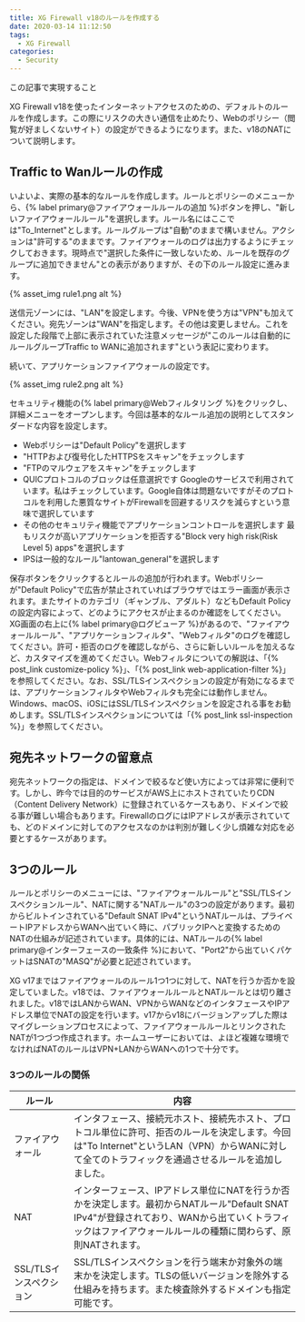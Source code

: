 ```yaml
---
title: XG Firewall v18のルールを作成する
date: 2020-03-14 11:12:50
tags:
  - XG Firewall
categories:
  - Security
---
```

<p class="onepoint">この記事で実現すること</p>
XG Firewall v18を使ったインターネットアクセスのための、デフォルトのルールを作成します。この際にリスクの大きい通信を止めたり、Webのポリシー（閲覧が好ましくないサイト）の設定ができるようになります。また、v18のNATについて説明します。
<!-- more -->

## Traffic to Wanルールの作成

いよいよ、実際の基本的なルールを作成します。ルールとポリシーのメニューから、{% label primary@ファイアウォールルールの追加 %}ボタンを押し、"新しいファイアウォールルール"を選択します。ルール名にはここでは"To_Internet"とします。ルールグループは"自動"のままで構いません。アクションは"許可する"のままです。ファイアウォールのログは出力するようにチェックしておきます。現時点で"選択した条件に一致しないため、ルールを既存のグループに追加できません"との表示がありますが、その下のルール設定に進みます。

{% asset_img rule1.png alt %}

 送信元ゾーンには、"LAN"を設定します。今後、VPNを使う方は"VPN"も加えてください。宛先ゾーンは"WAN"を指定します。その他は変更しません。これを設定した段階で上部に表示されていた注意メッセージが"このルールは自動的にルールグループTraffic to WANに追加されます"という表記に変わります。

 続いて、アプリケーションファイアウォールの設定です。

{% asset_img rule2.png alt %}

セキュリティ機能の{% label primary@Webフィルタリング %}をクリックし、詳細メニューをオープンします。今回は基本的なルール追加の説明としてスタンダードな内容を設定します。

- Webポリシーは"Default Policy"を選択します
- "HTTPおよび復号化したHTTPSをスキャン"をチェックします
- "FTPのマルウェアをスキャン"をチェックします
- QUICプロトコルのブロックは任意選択です
 Googleのサービスで利用されています。私はチェックしています。Google自体は問題ないですがそのプロトコルを利用した悪質なサイトがFirewallを回避するリスクを減らすという意味で選択しています
- その他のセキュリティ機能でアプリケーションコントロールを選択します
 最もリスクが高いアプリケーションを拒否する"Block very high risk(Risk Level 5) apps"を選択します
- IPSは一般的なルール"lantowan_general"を選択します

保存ボタンをクリックするとルールの追加が行われます。Webポリシーが"Default Policy"で広告が禁止されていればブラウザではエラー画面が表示されます。またサイトのカテゴリ（ギャンブル、アダルト）などもDefault Policyの設定内容によって、どのようにアクセスが止まるのか確認をしてください。XG画面の右上に{% label primary@ログビューア %}があるので、"ファイアウォールルール"、"アプリケーションフィルタ"、"Webフィルタ"のログを確認してください。許可・拒否のログを確認しながら、さらに新しいルールを加えるなど、カスタマイズを進めてください。Webフィルタについての解説は、「{% post_link customize-policy %}」、「{% post_link web-application-filter %}」を参照してください。なお、SSL/TLSインスペクションの設定が有効になるまでは、アプリケーションフィルタやWebフィルタも完全には動作しません。Windows、macOS、iOSにはSSL/TLSインスペクションを設定される事をお勧めします。SSL/TLSインスペクションについては「{% post_link ssl-inspection %}」を参照してください。

## 宛先ネットワークの留意点

宛先ネットワークの指定は、ドメインで絞るなど使い方によっては非常に便利です。しかし、昨今では目的のサービスがAWS上にホストされていたりCDN（Content Delivery Network）に登録されているケースもあり、ドメインで絞る事が難しい場合もあります。FirewallのログにはIPアドレスが表示されていても、どのドメインに対してのアクセスなのかは判別が難しく少し煩雑な対応を必要とするケースがあります。

## 3つのルール

ルールとポリシーのメニューには、"ファイアウォールルール"と"SSL/TLSインスペクションルール"、NATに関する"NATルール"の3つの設定があります。最初からビルトインされている"Default SNAT IPv4"というNATルールは、プライベートIPアドレスからWANへ出ていく時に、パブリックIPへと変換するためのNATの仕組みが記述されています。具体的には、NATルールの{% label primary@インターフェースの一致条件 %}において、"Port2"から出ていくパケットはSNATの"MASQ"が必要と記述されています。

XG v17まではファイアウォールのルール1つ1つに対して、NATを行うか否かを設定していました。v18では、ファイアウォールルールとNATルールとは切り離されました。v18ではLANからWAN、VPNからWANなどのインタフェースやIPアドレス単位でNATの設定を行います。v17からv18にバージョンアップした際はマイグレーションプロセスによって、ファイアウォールルールとリンクされたNATが1つづつ作成されます。ホームユーザーにおいては、よほど複雑な環境でなければNATのルールはVPN+LANからWANへの1つで十分です。

### 3つのルールの関係

| ルール                  | 内容                                                                                                                                                                                                        |
| ----------------------- | ----------------------------------------------------------------------------------------------------------------------------------------------------------------------------------------------------------- |
| ファイアウォール        | インタフェース、接続元ホスト、接続先ホスト、プロトコル単位に許可、拒否のルールを決定します。今回は"To Internet"というLAN（VPN）からWANに対して全てのトラフィックを通過させるルールを追加しました。          |
| NAT                     | インターフェース、IPアドレス単位にNATを行うか否かを決定します。最初からNATルール"Default SNAT IPv4"が登録されており、WANから出ていくトラフィックはファイアウォールルールの種類に関わらず、原則NATされます。 |
| SSL/TLSインスペクション | SSL/TLSインスペクションを行う端末か対象外の端末かを決定します。TLSの低いバージョンを除外する仕組みを持ちます。また検査除外するドメインも指定可能です。                                                      |
